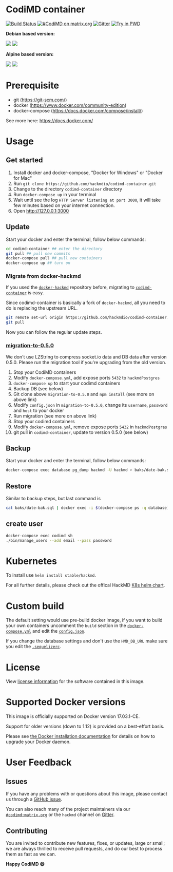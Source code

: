 CodiMD container
===

[![Build Status](https://travis-ci.org/hackmdio/codimd-container.svg?branch=master)](https://travis-ci.org/hackmdio/codimd-container)
[![#CodiMD on matrix.org](https://img.shields.io/badge/Matrix.org-%23CodiMD@matrix.org-green.svg)](https://riot.im/app/#/room/#codimd:matrix.org)
[![Gitter](https://badges.gitter.im/hackmdio/hackmd.svg)](https://gitter.im/hackmdio/hackmd?utm_source=badge&utm_medium=badge&utm_campaign=pr-badge)
[![Try in PWD](https://cdn.rawgit.com/play-with-docker/stacks/cff22438/assets/images/button.png)](http://play-with-docker.com?stack=https://github.com/hackmdio/codimd-container/raw/master/docker-compose.yml&stack_name=hackmd)

**Debian based version:**

[![](https://images.microbadger.com/badges/version/hackmdio/hackmd:latest.svg)](https://microbadger.com/images/hackmdio/hackmd "Get your own version badge on microbadger.com") [![](https://images.microbadger.com/badges/image/hackmdio/hackmd:latest.svg)](https://microbadger.com/images/hackmdio/hackmd "Get your own image badge on microbadger.com")


**Alpine based version:**

[![](https://images.microbadger.com/badges/version/hackmdio/hackmd:alpine.svg)](https://microbadger.com/images/hackmdio/hackmd:alpine "Get your own version badge on microbadger.com") [![](https://images.microbadger.com/badges/image/hackmdio/hackmd:alpine.svg)](https://microbadger.com/images/hackmdio/hackmd:alpine "Get your own image badge on microbadger.com")


# Prerequisite
* git (https://git-scm.com/)
* docker (https://www.docker.com/community-edition)
* docker-compose (https://docs.docker.com/compose/install/)

See more here: https://docs.docker.com/


# Usage

## Get started

1. Install docker and docker-compose, "Docker for Windows" or "Docker for Mac"
2. Run `git clone https://github.com/hackmdio/codimd-container.git`
3. Change to the directory `codimd-container` directory
4. Run `docker-compose up` in your terminal
5. Wait until see the log `HTTP Server listening at port 3000`, it will take few minutes based on your internet connection.
6. Open http://127.0.0.1:3000


## Update

Start your docker and enter the terminal, follow below commands:

```bash
cd codimd-container ## enter the directory
git pull ## pull new commits
docker-compose pull ## pull new containers
docker-compose up ## turn on
```

### Migrate from docker-hackmd

If you used the [`docker-hackmd`](https://github.com/hackmdio/docker-hackmd) repository before, migrating to [`codimd-container`](https://github.com/hackmdio/codimd-container) is easy.

Since codimd-container is basically a fork of `docker-hackmd`, all you need to do is replacing the upstream URL.

```bash
git remote set-url origin https://github.com/hackmdio/codimd-container.git
git pull
```

Now you can follow the regular update steps.

### [migration-to-0.5.0](https://github.com/hackmdio/migration-to-0.5.0)


We don't use LZString to compress socket.io data and DB data after version 0.5.0.
Please run the migration tool if you're upgrading from the old version.

1. Stop your CodiMD containers
2. Modify `docker-compose.yml`, add expose ports `5432` to `hackmdPostgres`
3. `docker-compose up` to start your codimd containers
4. Backup DB (see below)
5. Git clone above `migration-to-0.5.0` and `npm install` (see more on above link)
6. Modify `config.json` in `migration-to-0.5.0`, change its `username`, `password` and `host` to your docker
7. Run migration (see more on above link)
8. Stop your codimd containers
9. Modify `docker-compose.yml`, remove expose ports `5432` in `hackmdPostgres`
10. git pull in `codimd-container`, update to version 0.5.0 (see below)



## Backup

Start your docker and enter the terminal, follow below commands:

```bash
docker-compose exec database pg_dump hackmd -U hackmd > baks/date-bak.sql
```


## Restore

Similar to backup steps, but last command is

```bash
cat baks/date-bak.sql | docker exec -i $(docker-compose ps -q database) psql -U hackmd
```

## create user

```bash
docker-compose exec codimd sh
./bin/manage_users --add email --pass password
```

# Kubernetes

To install use `helm install stable/hackmd`.

For all further details, please check out the offical HackMD  [K8s helm chart](https://github.com/kubernetes/charts/tree/master/stable/hackmd).

# Custom build

The default setting would use pre-build docker image, if you want to build your own containers
uncomment the `build` section in the [`docker-compose.yml`](https://github.com/hackmdio/codimd-container/blob/master/docker-compose.yml) and edit the [`config.json`](https://github.com/hackmdio/codimd-container/blob/master/resources/config.json).

If you change the database settings and don't use the `HMD_DB_URL` make sure you edit the [`.sequelizerc`](https://github.com/hackmdio/codimd-container/blob/master/resources/.sequelizerc).


# License

View [license information](https://github.com/hackmdio/codimd) for the software contained in this image.


# Supported Docker versions

This image is officially supported on Docker version 17.03.1-CE.

Support for older versions (down to 1.12) is provided on a best-effort basis.

Please see [the Docker installation documentation](https://docs.docker.com/installation/) for details on how to upgrade your Docker daemon.


# User Feedback

## Issues

If you have any problems with or questions about this image, please contact us through a [GitHub issue](https://github.com/hackmdio/codimd-container/issues).

You can also reach many of the project maintainers via our [`#codimd:matrix.org`](https://matrix.to/#/#codimd:matrix.org) or the `hackmd` channel on [Gitter](https://gitter.im/hackmdio/hackmd).


## Contributing

You are invited to contribute new features, fixes, or updates, large or small; we are always thrilled to receive pull requests, and do our best to process them as fast as we can.


**Happy CodiMD :smile:**
